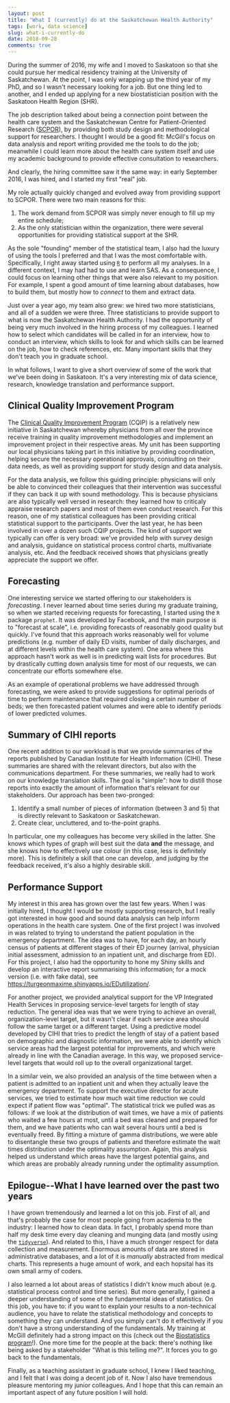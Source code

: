 ```yaml
---
layout: post
title: "What I (currently) do at the Saskatchewan Health Authority"
tags: [work, data science]
slug: what-i-currently-do
date: 2018-09-28
comments: true
---
```


During the summer of 2016, my wife and I moved to Saskatoon so that she could pursue her medical residency training at the University of Saskatchewan. At the point, I was only wrapping up the third year of my PhD, and so I wasn't necessary looking for a job. But one thing led to another, and I ended up applying for a new biostatistician position with the Saskatoon Health Region (SHR). 

The job description talked about being a connection point between the health care system and the Saskatchewan Centre for Patient-Oriented Research ([SCPOR](scpor.ca)), by providing both study design and methodological support for researchers. I thought I would be a good fit: McGill's focus on data analysis and report writing provided me the tools to do the job; meanwhile I could learn more about the health care system itself and use my academic background to provide effective consultation to researchers. 

<!--more-->

And clearly, the hiring committee saw it the same way: in early September 2016, I was hired, and I started my first "real" job. 

My role actually quickly changed and evolved away from providing support to SCPOR. There were two main reasons for this: 

  1. The work demand from SCPOR was simply never enough to fill up my entire schedule;
  2. As the only statistician within the organization, there were several opportunities for providing statistical support at the SHR.
  
As the sole "founding" member of the statistical team, I also had the luxury of using the tools I preferred and that I was the most comfortable with. Specifically, I right away started using [`R`](https://cran.r-project.org/) to perform all my analyses. In a different context, I may had had to use and learn SAS. As a consequence, I could focus on learning other things that were also relevant to my position. For example, I spent a good amount of time learning about databases, how to build them, but mostly how to *connect* to them and extract data. 

Just over a year ago, my team also grew: we hired two more statisticians, and all of a sudden we were three. Three statisticians to provide support to what is now the Saskatchewan Health Authority. I had the opportunity of being very much involved in the hiring process of my colleagues. I learned how to select which candidates will be called in for an interview, how to conduct an interview, which skills to look for and which skills can be learned on the job, how to check references, etc. Many important skills that they don't teach you in graduate school.

In what follows, I want to give a short overview of some of the work that we've been doing in Saskatoon. It's a very interesting mix of data science, research, knowledge translation and performance support.

## Clinical Quality Improvement Program

The [Clinical Quality Improvement Program](https://hqc.sk.ca/news-events/hqc-news/tag/cqip) (CQIP) is a relatively new initiative in Saskatchewan whereby physicians from all over the province receive training in quality improvement methodologies and implement an improvement project in their respective areas. My unit has been supporting our local physicians taking part in this initiative by providing coordination, helping secure the necessary operational approvals, consulting on their data needs, as well as providing support for study design and data analysis. 

For the data analysis, we follow this guiding principle: physicians will only be able to convinced their colleagues that their intervention was successful if they can back it up with sound methodology. This is because physicians are also typically well versed in research: they learned how to criticaly appraise research papers and most of them even conduct research. For this reason, one of my statistical colleagues has been providing critical statistical support to the participants. Over the last year, he has been involved in over a dozen such CQIP projects. The kind of support we typically can offer is very broad: we've provided help with survey design and analysis, guidance on statistical process control charts, multivariate analysis, etc. And the feedback received shows that physicians greatly appreciate the support we offer.

## Forecasting

One interesting service we started offering to our stakeholders is *forecasting*. I never learned about time series during my graduate training, so when we started receiving requests for forecasting, I started using the `R` package `prophet`. It was developed by Facebook, and the main purpose is to "forecast at scale", i.e. providing forecasts of reasonably good quality but quickly. I've found that this approach works reasonably well for volume predictions (e.g. number of daily ED visits, number of daily discharges, and at different levels within the health care system). One area where this approach hasn't work as well is in predicting wait lists for procedures. But by drastically cutting down analysis time for most of our requests, we can concentrate our efforts somewhere else.

As an example of operational problems we have addressed through forecasting, we were asked to provide suggestions for optimal periods of time to perform maintenance that required closing a certain number of beds; we then forecasted patient volumes and were able to identify periods of lower predicted volumes.

## Summary of CIHI reports

One recent addition to our workload is that we provide summaries of the reports published by Canadian Institute for Health Information (CIHI). These summaries are shared with the relevant directors, but also with the communications department. For these summaries, we really had to work on our knowledge translation skills. The goal is "simple": how to distill those reports into exactly the amount of information that's relevant for our stakeholders. Our approach has been two-pronged:

  1. Identify a small number of pieces of information (between 3 and 5) that is directly relevant to Saskatoon or Saskatchewan. 
  2. Create clear, uncluttered, and to-the-point graphs. 
  
In particular, one my colleagues has become very skilled in the latter. She knows which types of graph will best suit the data **and** the message, and she knows how to effectively use colour (in this case, less is definitely more). This is definitely a skill that one can develop, and judging by the feedback received, it's also a highly desirable skill.

## Performance Support

My interest in this area has grown over the last few years. When I was initially hired, I thought I would be mostly supporting research, but I really got interested in how good and sound data analysis can help inform operations in the health care system. One of the first project I was involved in was related to trying to understand the patient population in the emergency department. The idea was to have, for each day, an hourly census of patients at different stages of their ED journey (arrival, physician initial assessment, admission to an inpatient unit, and discharge from ED). For this project, I also had the opportunity to hone my Shiny skills and develop an interactive report summarising this information; for a mock version (i.e. with fake data), see https://turgeonmaxime.shinyapps.io/EDutilization/.

For another project, we provided analytical support for the VP Integrated Health Services in proposing service-level targets for length of stay reduction. The general idea was that we were trying to achieve an overall, organization-level target, but it wasn't clear if each service area should follow the same target or a different target. Using a predictive model developed by CIHI that tries to predict the length of stay of a patient based on demographic and diagnostic information, we were able to identify which service areas had the largest potential for improvements, and which were already in line with the Canadian average. In this way, we proposed service-level targets that would roll up to the overall organizational target. 

In a similar vein, we also provided an analysis of the time between when a patient is admitted to an inpatient unit and when they actually leave the emergency department. To support the executive director for acute services, we tried to estimate how much wait time reduction we could expect if patient flow was "optimal". The statistical trick we pulled was as follows: if we look at the distribution of wait times, we have a mix of patients who waited a few hours at most, until a bed was cleaned and prepared for them, and we have patients who can wait several hours until a bed is eventually freed. By fitting a mixture of gamma distributions, we were able to disentangle these two groups of patients and therefore estimate the wait times distribution under the optimality assumption. Again, this analysis helped us understand which areas have the largest potential gains, and which areas are probably already running under the optimality assumption.

## Epilogue--What I have learned over the past two years

I have grown tremendously and learned a lot on this job. First of all, and that's probably the case for most people going from academia to the industry: I learned how to clean data. In fact, I probably spend more than half my desk time every day cleaning and munging data (and mostly using the [`tidyverse`](https://www.tidyverse.org/)). And related to this, I have a much stronger respect for data collection and measurement. Enormous amounts of data are stored in administrative databases, and a lot of it is *manually* abstracted from medical charts. This represents a huge amount of work, and each hopsital has its own small army of coders. 

I also learned a lot about areas of statistics I didn't know much about (e.g. statistical process control and time series). But more generally, I gained a deeper understanding of some of the fundamental ideas of statistics. On this job, you have to: if you want to explain your results to a non-technical audience, you have to relate the statistical methodology and concepts to something they can understand. And you simply can't do it effectively if you don't have a strong understanding of the fundamentals. My training at McGill definitely had a strong impact on this (check out the [Biostatistics program](https://www.mcgill.ca/epi-biostat-occh/academic-programs/grad/biostatistics)!). One more time for the people at the back: there's nothing like being asked by a stakeholder "What is this telling me?". It forces you to go back to the fundamentals.

Finally, as a teaching assistant in graduate school, I knew I liked teaching, and I felt that I was doing a decent job of it. Now I also have tremendous pleasure mentoring my junior colleagues. And I hope that this can remain an important aspect of any future position I will hold.
